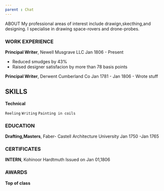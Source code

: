 ```yaml
---
parent : Chat
---
```


ABOUT 
My professional areas of interest include drawign,skecthing,and designing. I specialise in drawing space-rovers and drone-probes.

### WORK EXPERIENCE 
**Principal Writer**, Newell Musgrave LLC
Jan 1806 - Present
  - Reduced smudges by 43% 
  - Raised designer satisfacion by more than 78 basis points
  
**Principal Writer**, Derwent Cumberland Co
   Jan 1781 - Jan 1806 
      - Wrote stuff
      
## SKILLS     
**Technical**
 
 `Reeling`
 `Writing`
 `Painting in coils`

### EDUCATION
**Drafting,Masters**, Faber- Castell Architecture University
Jan 1750 -Jan 1765
  
### CERTIFICATES 
**INTERN**, Kohinoor Hardtmuth
Issued on Jan 01,1806
  
### AWARDS 
**Top of class**

